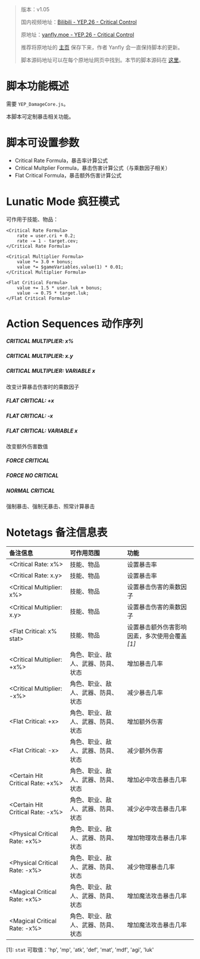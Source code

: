 > 版本：v1.05
>
> 国内视频地址：[Bilibili - YEP.26 - Critical Control](https://www.bilibili.com/video/av3174787/#page=31)
>
> 原地址：[yanfly.moe - YEP.26 - Critical Control](http://yanfly.moe/2015/11/08/yep-26-critical-control/)
> 
> 推荐将原地址的 [主页](http://yanfly.moe/yep/) 保存下来，作者 Yanfly 会一直保持脚本的更新。
> 
> 脚本源码地址可以在每个原地址网页中找到。本节的脚本源码在 [这里](https://www.dropbox.com/s/irjittjzuvl28p6/YEP_X_CriticalControl.js?dl=0)。

# 脚本功能概述

需要 `YEP_DamageCore.js`。

本脚本可定制暴击相关功能。

# 脚本可设置参数

- Critical Rate Formula，暴击率计算公式
- Critical Multplier Formula，暴击伤害计算公式（与乘数因子相关）
- Flat Critical Formula，暴击额外伤害计算公式

# Lunatic Mode 疯狂模式

可作用于技能、物品：
```
<Critical Rate Formula>
    rate = user.cri + 0.2;
    rate -= 1 - target.cev;
</Critical Rate Formula>

<Critical Multiplier Formula>
    value *= 3.0 + bonus;
    value *= $gameVariables.value(1) * 0.01;
</Critical Multiplier Formula>

<Flat Critical Formula>
    value += 1.5 * user.luk + bonus;
    value -= 0.75 * target.luk;
</Flat Critical Formula>
```


# Action Sequences 动作序列

##### CRITICAL MULTIPLIER: x%
##### CRITICAL MULTIPLIER: x.y
##### CRITICAL MULTIPLIER: VARIABLE x

改变计算暴击伤害时的乘数因子

##### FLAT CRITICAL: +x
##### FLAT CRITICAL: -x
##### FLAT CRITICAL: VARIABLE x

改变额外伤害数值

##### FORCE CRITICAL
##### FORCE NO CRITICAL
##### NORMAL CRITICAL

强制暴击、强制无暴击、照常计算暴击

# Notetags 备注信息表

备注信息|可作用范围|功能
:-|:-|:-
&lt;Critical Rate: x%>|技能、物品|设置暴击率
&lt;Critical Rate: x.y>|技能、物品|设置暴击率
&lt;Critical Multiplier: x%>|技能、物品|设置暴击伤害的乘数因子
&lt;Critical Multiplier: x.y>|技能、物品|设置暴击伤害的乘数因子
&lt;Flat Critical: x% stat>|技能、物品|设置暴击额外伤害影响因素，多次使用会覆盖 *[1]*
&lt;Critical Multiplier: +x%>|角色、职业、敌人、武器、防具、状态|增加暴击几率
&lt;Critical Multiplier: -x%>|角色、职业、敌人、武器、防具、状态|减少暴击几率
&lt;Flat Critical: +x>|角色、职业、敌人、武器、防具、状态|增加额外伤害
&lt;Flat Critical: -x>|角色、职业、敌人、武器、防具、状态|减少额外伤害
&lt;Certain Hit Critical Rate: +x%>|角色、职业、敌人、武器、防具、状态|增加必中攻击暴击几率
&lt;Certain Hit Critical Rate: -x%>|角色、职业、敌人、武器、防具、状态|减少必中攻击暴击几率
&lt;Physical Critical Rate: +x%>|角色、职业、敌人、武器、防具、状态|增加物理攻击暴击几率
&lt;Physical Critical Rate: -x%>|角色、职业、敌人、武器、防具、状态|减少物理暴击几率
&lt;Magical Critical Rate: +x%>|角色、职业、敌人、武器、防具、状态|增加魔法攻击暴击几率
&lt;Magical Critical Rate: -x%>|角色、职业、敌人、武器、防具、状态|增加魔法攻击暴击几率

\[1]: `stat` 可取值：'hp', 'mp', 'atk', 'def', 'mat', 'mdf', 'agi', 'luk'
